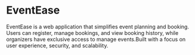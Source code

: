# EventEase
EventEase is a web application that simplifies event planning and booking. Users can register, manage bookings, and view booking history, while organizers have exclusive access to manage events.Built with a focus on user experience, security, and scalability.
